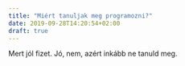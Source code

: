 ```yaml
---
title: "Miért tanuljak meg programozni?"
date: 2019-09-28T14:20:54+02:00
draft: true
---
```



Mert jól fizet. Jó, nem, azért inkább ne tanuld meg.

